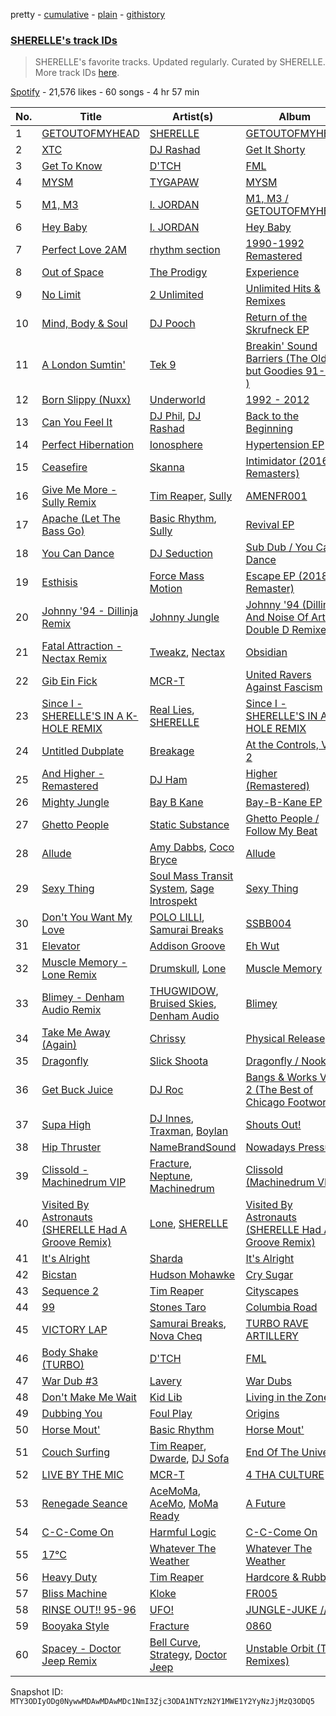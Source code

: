 pretty - [cumulative](/playlists/cumulative/37i9dQZF1DX8NzAadCccWE.md) - [plain](/playlists/plain/37i9dQZF1DX8NzAadCccWE) - [githistory](https://github.githistory.xyz/mackorone/spotify-playlist-archive/blob/main/playlists/plain/37i9dQZF1DX8NzAadCccWE)

### [SHERELLE's track IDs](https://open.spotify.com/playlist/37i9dQZF1DX8NzAadCccWE)

> SHERELLE's favorite tracks\. Updated regularly\. Curated by SHERELLE\. More track IDs <a href="spotify:genre:track\_id">here</a>.

[Spotify](https://open.spotify.com/user/spotify) - 21,576 likes - 60 songs - 4 hr 57 min

| No. | Title | Artist(s) | Album | Length |
|---|---|---|---|---|
| 1 | [GETOUTOFMYHEAD](https://open.spotify.com/track/2kYQCKxOi9Dccib2E8KaW5) | [SHERELLE](https://open.spotify.com/artist/2TFDQkQ7LahhuwL9p7R6MO) | [GETOUTOFMYHEAD](https://open.spotify.com/album/04Cbf32azwsSiMpOjHDNya) | 6:16 |
| 2 | [XTC](https://open.spotify.com/track/1mLGSIwJtrbopwSMIREGO2) | [DJ Rashad](https://open.spotify.com/artist/4zGBj9dI63YIWmZkPl3o7V) | [Get It Shorty](https://open.spotify.com/album/6aLg95mMOFkIABBUWI281m) | 6:03 |
| 3 | [Get To Know](https://open.spotify.com/track/3UONqb20f0UaabEqrf7wje) | [D'TCH](https://open.spotify.com/artist/0HWk4EZLkA64u1EGopyrVM) | [FML](https://open.spotify.com/album/2GR5CB3RnXArAu7FwmTkdi) | 4:30 |
| 4 | [MYSM](https://open.spotify.com/track/6W33jxmOkSBPQYprghE5Ba) | [TYGAPAW](https://open.spotify.com/artist/2PyscWeidzp9QnSWc5QMBq) | [MYSM](https://open.spotify.com/album/0zcghV7zGl1jMa0TQhFKGz) | 3:56 |
| 5 | [M1, M3](https://open.spotify.com/track/6oVTKZr8DyW4PvV3MiMAhN) | [I\. JORDAN](https://open.spotify.com/artist/5RMLpCv3ic2KtGnqJ7eMG4) | [M1, M3 / GETOUTOFMYHEAD](https://open.spotify.com/album/6CD21gDg0zB2h1vLj54BDz) | 6:30 |
| 6 | [Hey Baby](https://open.spotify.com/track/3Qd9CoIBV2fXERJAXYXUiv) | [I\. JORDAN](https://open.spotify.com/artist/5RMLpCv3ic2KtGnqJ7eMG4) | [Hey Baby](https://open.spotify.com/album/5SFR0BM59foRYgSloVXkWI) | 4:19 |
| 7 | [Perfect Love 2AM](https://open.spotify.com/track/2sOzn3XfNbEGbiyu5MjMuo) | [rhythm section](https://open.spotify.com/artist/1MaOmCF7HKxqDhwzn3tcQq) | [1990\-1992 Remastered](https://open.spotify.com/album/78q54Yl7Whcz5D1tW3COKK) | 5:09 |
| 8 | [Out of Space](https://open.spotify.com/track/6cYJBIE9FC1QAoPw5EhdLA) | [The Prodigy](https://open.spotify.com/artist/4k1ELeJKT1ISyDv8JivPpB) | [Experience](https://open.spotify.com/album/7uSC6NXKlE3zGo0mu8Ik5r) | 5:02 |
| 9 | [No Limit](https://open.spotify.com/track/1hGvGM76KOX6tpAyaHB0au) | [2 Unlimited](https://open.spotify.com/artist/18JD8DVlD1fakDAw7E9LFC) | [Unlimited Hits & Remixes](https://open.spotify.com/album/4VjDcrlTFpUPpLTA72EBdG) | 3:43 |
| 10 | [Mind, Body & Soul](https://open.spotify.com/track/70HDXLtVBG5WS3TlqnRmgQ) | [DJ Pooch](https://open.spotify.com/artist/1RFErwo5nfLcFPRd5oA9Jm) | [Return of the Skrufneck EP](https://open.spotify.com/album/1CUsOwwwDTDGYgwr0BXl7y) | 5:02 |
| 11 | [A London Sumtin'](https://open.spotify.com/track/28EBBI20LwBfGWC5Bgsv9o) | [Tek 9](https://open.spotify.com/artist/7kOnKv7CHaq24tNAa2moIZ) | [Breakin' Sound Barriers \(The Oldies but Goodies 91\-95 \)](https://open.spotify.com/album/4WwlNtaV83J1QEZODGK0VH) | 5:22 |
| 12 | [Born Slippy \(Nuxx\)](https://open.spotify.com/track/7xQYVjs4wZNdCwO0EeAWMC) | [Underworld](https://open.spotify.com/artist/1PXHzxRDiLnjqNrRn2Xbsa) | [1992 \- 2012](https://open.spotify.com/album/68wdXsJmyuDfbozV2rDjXq) | 7:36 |
| 13 | [Can You Feel It](https://open.spotify.com/track/0nODM8wiYHR8Dopqi9ytzs) | [DJ Phil](https://open.spotify.com/artist/4L2n1xvdqgPgQjYxLHUAbG), [DJ Rashad](https://open.spotify.com/artist/4zGBj9dI63YIWmZkPl3o7V) | [Back to the Beginning](https://open.spotify.com/album/0OFiyKOLVAXPOPruuIcniD) | 3:20 |
| 14 | [Perfect Hibernation](https://open.spotify.com/track/0hn7lphueV0fLqHZJI69Xp) | [Ionosphere](https://open.spotify.com/artist/2KceEGw5WRrZBYaTmZzXvu) | [Hypertension EP](https://open.spotify.com/album/38iSCNxxeWHDYxcrS9qDbu) | 5:12 |
| 15 | [Ceasefire](https://open.spotify.com/track/3snmDd6BSZvjUk0EjRh832) | [Skanna](https://open.spotify.com/artist/6h7y5SBkAAiL43dxJP5K5e) | [Intimidator \(2016 Remasters\)](https://open.spotify.com/album/6aMxaH5M6FAcpeaTT8OGr6) | 5:20 |
| 16 | [Give Me More \- Sully Remix](https://open.spotify.com/track/1qxu4AZAXDOEYg83GVF3BF) | [Tim Reaper](https://open.spotify.com/artist/03KZUWKQujlCcgEdcrkvWd), [Sully](https://open.spotify.com/artist/6ryGFEDvM7703b889hPUFZ) | [AMENFR001](https://open.spotify.com/album/6dc055pbriFPMlPUKK1SwL) | 4:22 |
| 17 | [Apache \(Let The Bass Go\)](https://open.spotify.com/track/3YijVQtJ8IoYyTLEg24jOZ) | [Basic Rhythm](https://open.spotify.com/artist/3L3DtTvIVJ9yiQIOEeGCF2), [Sully](https://open.spotify.com/artist/6ryGFEDvM7703b889hPUFZ) | [Revival EP](https://open.spotify.com/album/0uAAibQJzPpqxdSMzSAu2J) | 4:39 |
| 18 | [You Can Dance](https://open.spotify.com/track/72IbG0b4vipzZ6dDxOup52) | [DJ Seduction](https://open.spotify.com/artist/3QCLS2hkq3jpkJuPmJZHyD) | [Sub Dub / You Can Dance](https://open.spotify.com/album/1fEGj8EYed4PnTxPgofGmU) | 4:22 |
| 19 | [Esthisis](https://open.spotify.com/track/0idyQ0JH04me8ky7aNuPU0) | [Force Mass Motion](https://open.spotify.com/artist/3RKv86Dvl132jbxDVUmXNX) | [Escape EP \(2018 Remaster\)](https://open.spotify.com/album/5acnuzLBMAowPMCnDCGYae) | 5:11 |
| 20 | [Johnny '94 \- Dillinja Remix](https://open.spotify.com/track/6UDQgCyzXVkR7EnlfFwhhb) | [Johnny Jungle](https://open.spotify.com/artist/4fYroVBAQIpEuFho2WtbYY) | [Johnny '94 \(Dillinja And Noise Of Art & Double D Remixes\)](https://open.spotify.com/album/6OfuMdD1LzXxlQj4qa3c0F) | 6:28 |
| 21 | [Fatal Attraction \- Nectax Remix](https://open.spotify.com/track/2DwdnNS8yIa9zyioKdwkjw) | [Tweakz](https://open.spotify.com/artist/0DZrew2OjbcHnWDKVcAeWF), [Nectax](https://open.spotify.com/artist/1UV1OG68pz1eNhIS2J0UOf) | [Obsidian](https://open.spotify.com/album/3myhKEHVwa4qDnjR4U2xNp) | 4:10 |
| 22 | [Gib Ein Fick](https://open.spotify.com/track/6AzwugProtjAk3AYkRFw7H) | [MCR\-T](https://open.spotify.com/artist/4m7q9onIm2bqhwHy9utqmw) | [United Ravers Against Fascism](https://open.spotify.com/album/0jgAlYslfHrkGslHOpnYz4) | 3:59 |
| 23 | [Since I \- SHERELLE'S IN A K\-HOLE REMIX](https://open.spotify.com/track/5jzmyt9P3x7HHczebllKLM) | [Real Lies](https://open.spotify.com/artist/1jucBaHU995Lf7ViACscFu), [SHERELLE](https://open.spotify.com/artist/2TFDQkQ7LahhuwL9p7R6MO) | [Since I \- SHERELLE'S IN A K\-HOLE REMIX](https://open.spotify.com/album/3JG4kvDxvkvHnFe0bIekM6) | 6:06 |
| 24 | [Untitled Dubplate](https://open.spotify.com/track/4yvT9PAz7bBpNnC1OPIKss) | [Breakage](https://open.spotify.com/artist/68Wb5Pcy71lLaKdIB6cBA5) | [At the Controls, Vol\. 2](https://open.spotify.com/album/5lGywtvzhpd7t3iN0kRPok) | 3:52 |
| 25 | [And Higher \- Remastered](https://open.spotify.com/track/3JvKYldjOsy1vFPR4EX4hW) | [DJ Ham](https://open.spotify.com/artist/17fiEsU1WyGedYJ7NGKrxJ) | [Higher \(Remastered\)](https://open.spotify.com/album/3ztGrMFvqkQEf4j7xjODDy) | 6:10 |
| 26 | [Mighty Jungle](https://open.spotify.com/track/4HlohkuJxnwsYW3Y9nSx56) | [Bay B Kane](https://open.spotify.com/artist/2bmPucDtmNJQiRlyn7nQqM) | [Bay\-B\-Kane EP](https://open.spotify.com/album/3PHeuzaBCEvfkWIUTNnQyN) | 5:55 |
| 27 | [Ghetto People](https://open.spotify.com/track/3zOxNCSqv3TUdOhphQTc5d) | [Static Substance](https://open.spotify.com/artist/3z0YhdouMjsfNVPc4BlDsQ) | [Ghetto People / Follow My Beat](https://open.spotify.com/album/3py6J1dFw0mJ5P5iLZT4G4) | 5:04 |
| 28 | [Allude](https://open.spotify.com/track/2z6a3MLNATHbLvlRNjDksC) | [Amy Dabbs](https://open.spotify.com/artist/7MZwR2R0H1VofTGWMziqHl), [Coco Bryce](https://open.spotify.com/artist/08hjAM9XAD28O0nWVKmlx5) | [Allude](https://open.spotify.com/album/1PexHvyN3m7qT0WkK9jWKH) | 6:42 |
| 29 | [Sexy Thing](https://open.spotify.com/track/6rxcnZKSQsa762SswV4IUs) | [Soul Mass Transit System](https://open.spotify.com/artist/3mzdCW5WsS0kjHkG9neoGC), [Sage Introspekt](https://open.spotify.com/artist/4ekpVu17mXNnTLJ61iow2T) | [Sexy Thing](https://open.spotify.com/album/29Vad0nszrcGayWJ85SEh8) | 6:29 |
| 30 | [Don't You Want My Love](https://open.spotify.com/track/775ScYixY7jile2cnN3t6e) | [POLO LILLI](https://open.spotify.com/artist/5sItl2MOfjVo4dvbwB0Fvg), [Samurai Breaks](https://open.spotify.com/artist/5X8xxAPGx1ouTGDlgE5ray) | [SSBB004](https://open.spotify.com/album/1Hq9PDqt16mf715I8uLATV) | 5:08 |
| 31 | [Elevator](https://open.spotify.com/track/453hBqJupoqIz0SrPFZU95) | [Addison Groove](https://open.spotify.com/artist/6LG1BzyImz45pwMF6ft7Yr) | [Eh Wut](https://open.spotify.com/album/1tKVdQn0I8A4mu1rPXSsAn) | 4:31 |
| 32 | [Muscle Memory \- Lone Remix](https://open.spotify.com/track/4qo2bcVwGgkrzcEeC98ph8) | [Drumskull](https://open.spotify.com/artist/3nmbXJ8KL87bwy3cyddvsg), [Lone](https://open.spotify.com/artist/5wZOrGWdg4hq7KIRMupJdI) | [Muscle Memory](https://open.spotify.com/album/5bpF4IlOwPO9FlEVNnIMYu) | 5:10 |
| 33 | [Blimey \- Denham Audio Remix](https://open.spotify.com/track/6z234Ek3zfHWw45SVWOONV) | [THUGWIDOW](https://open.spotify.com/artist/3tELV0yYAVL2YapPUThKJ1), [Bruised Skies](https://open.spotify.com/artist/5oI1AdZtFwpLD5CabiZnyb), [Denham Audio](https://open.spotify.com/artist/2gyrzIEBDddx6GsW60DnW1) | [Blimey](https://open.spotify.com/album/4Ur1Mpt3PJBfnGwFM0KaL6) | 6:43 |
| 34 | [Take Me Away \(Again\)](https://open.spotify.com/track/3CGzEVuEQiFtxlFFkELN4l) | [Chrissy](https://open.spotify.com/artist/04zsBrhqOL2WNQvd5MDupE) | [Physical Release](https://open.spotify.com/album/2eG1KJSpnCgpIwA4Atapdh) | 5:26 |
| 35 | [Dragonfly](https://open.spotify.com/track/2J0NmSdvPjPPaYpLUo9POT) | [Slick Shoota](https://open.spotify.com/artist/2P1OqKNHmAOg9RfAufNNkR) | [Dragonfly / Nooky](https://open.spotify.com/album/4p3bwTEs9lKu7SZOPK7VU2) | 4:01 |
| 36 | [Get Buck Juice](https://open.spotify.com/track/3Msnv5mWhIUsy4yX8J04aD) | [DJ Roc](https://open.spotify.com/artist/3M5fbUWlySs9LximfJj5Da) | [Bangs & Works Vol\. 2 \(The Best of Chicago Footwork\)](https://open.spotify.com/album/7zDff5WuBv3yetVZ4Iul9L) | 2:56 |
| 37 | [Supa High](https://open.spotify.com/track/6hBuGeGXHT8yrDWWhACVfZ) | [DJ Innes](https://open.spotify.com/artist/1Ropf73152TLouuPhMTTKF), [Traxman](https://open.spotify.com/artist/0KyFKunOclAI5jah1T55lh), [Boylan](https://open.spotify.com/artist/3XOdjRVzH3ryTLNzRGLzhu) | [Shouts Out!](https://open.spotify.com/album/0fOBOv1oNmnHlYpAHcG2Tg) | 4:04 |
| 38 | [Hip Thruster](https://open.spotify.com/track/2lsLDBItN7XZ1e92K5mzBc) | [NameBrandSound](https://open.spotify.com/artist/65kgJ8N0DY3S5XcMAtOSmD) | [Nowadays Pressure](https://open.spotify.com/album/2iM9f33JfLhqJofIu2K1mD) | 3:48 |
| 39 | [Clissold \- Machinedrum VIP](https://open.spotify.com/track/672jHpKMJsWua0IznmPYWI) | [Fracture](https://open.spotify.com/artist/5imJlmURJJk9wicePHiqvo), [Neptune](https://open.spotify.com/artist/5IQRi95CwBWzOvk57vn725), [Machinedrum](https://open.spotify.com/artist/06xa1OLBsMQJFXcl2tQkH4) | [Clissold \(Machinedrum VIP\)](https://open.spotify.com/album/3HktUNBVEcHfJccbCWs4zC) | 5:32 |
| 40 | [Visited By Astronauts \(SHERELLE Had A Groove Remix\)](https://open.spotify.com/track/5UlfojmfPdNxLnt5qcBx93) | [Lone](https://open.spotify.com/artist/5wZOrGWdg4hq7KIRMupJdI), [SHERELLE](https://open.spotify.com/artist/2TFDQkQ7LahhuwL9p7R6MO) | [Visited By Astronauts \(SHERELLE Had A Groove Remix\)](https://open.spotify.com/album/7uWrC80CdnlDRoe9pUI1yn) | 4:36 |
| 41 | [It's Alright](https://open.spotify.com/track/4Bmk7CoGZWB4baz6Zqo3fK) | [Sharda](https://open.spotify.com/artist/4iAs0GwTsi8q6a7ZnzR2Qi) | [It's Alright](https://open.spotify.com/album/1Agh9HDns2chodEFH14mh8) | 4:05 |
| 42 | [Bicstan](https://open.spotify.com/track/2xye1raSO8KLUD6DiX8DEW) | [Hudson Mohawke](https://open.spotify.com/artist/6olWbKW2VLhFCHfOi0iEDb) | [Cry Sugar](https://open.spotify.com/album/5J2NqsDqtVGCqb0bqQf3RU) | 4:45 |
| 43 | [Sequence 2](https://open.spotify.com/track/6ktNM5qwZtfe7esd2lEX7S) | [Tim Reaper](https://open.spotify.com/artist/03KZUWKQujlCcgEdcrkvWd) | [Cityscapes](https://open.spotify.com/album/1hHis3vL0vYP0UVOVXa9z6) | 5:54 |
| 44 | [99](https://open.spotify.com/track/2yZUl6PYrjBw9NUPEhbs0R) | [Stones Taro](https://open.spotify.com/artist/2lVqmVhV77js7wdmzUVdyB) | [Columbia Road](https://open.spotify.com/album/2b5Pfu8CUteqlguYQuv8Dn) | 5:13 |
| 45 | [VICTORY LAP](https://open.spotify.com/track/7m2DgkeHtxpZyIuvwgKTz4) | [Samurai Breaks](https://open.spotify.com/artist/5X8xxAPGx1ouTGDlgE5ray), [Nova Cheq](https://open.spotify.com/artist/6Eu1OXh1AZ2jH0HvloCfFN) | [TURBO RAVE ARTILLERY](https://open.spotify.com/album/7GEXVova5QEYiKwahROTsb) | 4:42 |
| 46 | [Body Shake \(TURBO\)](https://open.spotify.com/track/2qXSGdMZYmIGTdudAAYFwZ) | [D'TCH](https://open.spotify.com/artist/0HWk4EZLkA64u1EGopyrVM) | [FML](https://open.spotify.com/album/2GR5CB3RnXArAu7FwmTkdi) | 3:06 |
| 47 | [War Dub \#3](https://open.spotify.com/track/6BAsziB6fmuzWsaOP6toAq) | [Lavery](https://open.spotify.com/artist/0fK0hLAdC0LJDHiReWUAYU) | [War Dubs](https://open.spotify.com/album/0FrEFew4BdAo8vV24T6x1M) | 4:38 |
| 48 | [Don't Make Me Wait](https://open.spotify.com/track/33en1pMiMhaXwvzm19BuYy) | [Kid Lib](https://open.spotify.com/artist/2PT0dZa1yzFBrkp8U1UTKW) | [Living in the Zone](https://open.spotify.com/album/3qhnSHJeMslQe8Elx5LHes) | 6:09 |
| 49 | [Dubbing You](https://open.spotify.com/track/7otaDsi4MfMgnd0OsAnVut) | [Foul Play](https://open.spotify.com/artist/67FRYUfxVqKOrS3x4emvL8) | [Origins](https://open.spotify.com/album/3KqzGukJ8XRU1r2l8e5p8m) | 6:00 |
| 50 | [Horse Mout'](https://open.spotify.com/track/62vWEfJSFuLlhq4DtOkLov) | [Basic Rhythm](https://open.spotify.com/artist/3L3DtTvIVJ9yiQIOEeGCF2) | [Horse Mout'](https://open.spotify.com/album/1SFdGcRtOAdeGhfJh1dCBd) | 4:14 |
| 51 | [Couch Surfing](https://open.spotify.com/track/4IP579Bry6BEA1NEwXmqzu) | [Tim Reaper](https://open.spotify.com/artist/03KZUWKQujlCcgEdcrkvWd), [Dwarde](https://open.spotify.com/artist/6Yj4KzTFxItt3bGK9DuX4O), [DJ Sofa](https://open.spotify.com/artist/0JQlyYKy63k4WwhdRrcmZc) | [End Of The Universe](https://open.spotify.com/album/5CoR0wmRYceYfDxjMM7lN2) | 5:34 |
| 52 | [LIVE BY THE MIC](https://open.spotify.com/track/2ntAp8kGBDlfa3ziRktAba) | [MCR\-T](https://open.spotify.com/artist/4m7q9onIm2bqhwHy9utqmw) | [4 THA CULTURE](https://open.spotify.com/album/3c3UvkzhLtakh8OyLz6F7v) | 2:07 |
| 53 | [Renegade Seance](https://open.spotify.com/track/1pVEuol9DULNnIJVg0wpgy) | [AceMoMa](https://open.spotify.com/artist/5igyz9vWH6ban6NMfKeCir), [AceMo](https://open.spotify.com/artist/2NArTWfXN317Ok1Ale3xkX), [MoMa Ready](https://open.spotify.com/artist/5X6LaznpXYDwhSt5eirvRV) | [A Future](https://open.spotify.com/album/0DJkcrqqnMlkHt2ybbz7Qn) | 4:50 |
| 54 | [C\-C\-Come On](https://open.spotify.com/track/0M1c4H0xUfMzbw1RZD7D7R) | [Harmful Logic](https://open.spotify.com/artist/2bJhXmBzIW5xTAL2LGc6iw) | [C\-C\-Come On](https://open.spotify.com/album/1RZIuaEENRWBqVRDKtyHuW) | 3:39 |
| 55 | [17°C](https://open.spotify.com/track/5bWxtgC36JZDNgXckBfXGy) | [Whatever The Weather](https://open.spotify.com/artist/49y4h4GL1qZZ3KwYIb9NfQ) | [Whatever The Weather](https://open.spotify.com/album/1WL4LG5vRVBARp8QI5wA5O) | 4:02 |
| 56 | [Heavy Duty](https://open.spotify.com/track/6oxu7nQfuwDo7aAqH6aMZr) | [Tim Reaper](https://open.spotify.com/artist/03KZUWKQujlCcgEdcrkvWd) | [Hardcore & Rubble](https://open.spotify.com/album/5OM5pbNlmjuSWptvSMfs9s) | 5:41 |
| 57 | [Bliss Machine](https://open.spotify.com/track/53dlTeqylLS8FOUgNSNXyb) | [Kloke](https://open.spotify.com/artist/2cggyYmdk2HP87tYGtw3La) | [FR005](https://open.spotify.com/album/5i7z3y3BkQK5N6lpYoJyyQ) | 6:31 |
| 58 | [RINSE OUT!! 95\-96](https://open.spotify.com/track/1lfAFyaKySiMmvG3l6aAv2) | [UFO!](https://open.spotify.com/artist/3LO5lYlkKhoCMaW1vJFbbq) | [JUNGLE\-JUKE ////](https://open.spotify.com/album/6CLfNBsNK84UBw4m2MRAUa) | 2:56 |
| 59 | [Booyaka Style](https://open.spotify.com/track/6vpltvodYAxx3mmPn9DpDB) | [Fracture](https://open.spotify.com/artist/5imJlmURJJk9wicePHiqvo) | [0860](https://open.spotify.com/album/0Qw8BLun3UNP3eTjKdDUML) | 4:19 |
| 60 | [Spacey \- Doctor Jeep Remix](https://open.spotify.com/track/1k1pfKYdhsRwWL9VOJfimM) | [Bell Curve](https://open.spotify.com/artist/1DMtZ4G72tuqMxRiJNTkQf), [Strategy](https://open.spotify.com/artist/0lFrpd2SX8SmwUr07I4GE3), [Doctor Jeep](https://open.spotify.com/artist/1vBAyx7wNfBDrAmWsGDRdA) | [Unstable Orbit \(The Remixes\)](https://open.spotify.com/album/70XksiP2lIBxRpbo0UAjSo) | 6:01 |

Snapshot ID: `MTY3ODIyODg0NywwMDAwMDAwMDc1NmI3Zjc3ODA1NTYzN2Y1MWE1Y2YyNzJjMzQ3ODQ5`
